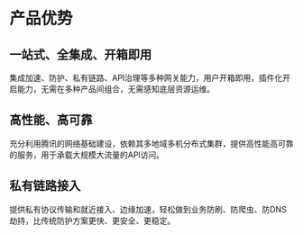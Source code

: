 # 产品优势

## 一站式、全集成、开箱即用

集成加速、防护、私有链路、API治理等多种网关能力，用户开箱即用，插件化开启能力，无需在多种产品间组合，无需感知底层资源运维。

## 高性能、高可靠

充分利用腾讯的网络基础建设，依赖其多地域多机分布式集群，提供高性能高可靠的服务，用于承载大规模大流量的API访问。

## 私有链路接入

提供私有协议传输和就近接入、边缘加速，轻松做到业务防刷、防爬虫、防DNS劫持，比传统防护方案更快、更安全、更稳定。
